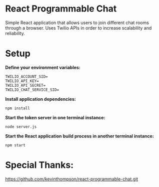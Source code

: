 # React Programmable Chat

Simple React application that allows users to join different chat rooms through a browser. Uses Twilio APIs in order to increase scalability and reliability.


# Setup
**Define your environment variables:**

```
TWILIO_ACCOUNT_SID=
TWILIO_API_KEY=
TWILIO_API_SECRET=
TWILIO_CHAT_SERVICE_SID=
```

**Install application dependencies:**

```
npm install
```

**Start the token server in one terminal instance:**

```
node server.js
```

**Start the React application build process in another terminal instance:**

```
npm start
```

# Special Thanks:

https://github.com/kevinthompson/react-programmable-chat.git
